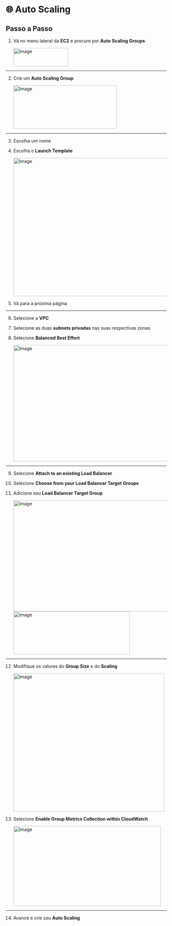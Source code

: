 # 🌐 Auto Scaling

## Passo a Passo

1. Vá no menu lateral da **EC2** e procure por **Auto Scaling Groups**

    <img width="171" height="57" alt="Image" src="https://github.com/user-attachments/assets/f69b1ae6-d721-4a96-86cf-513519e345f4" />


---

2. Crie um **Auto Scaling Group**

    <img width="324" height="136" alt="Image" src="https://github.com/user-attachments/assets/69a5b375-1640-4856-8495-025deaf09588" />


---

3. Escolha um nome

4. Escolha o **Launch Template**

    <img width="488" height="433" alt="Image" src="https://github.com/user-attachments/assets/a3c1657e-a385-4155-95a8-00d84d8c5920" />

5. Vá para a próxima página  

---

6. Selecione a **VPC**

7. Selecione as duas **subnets privadas** nas suas respectivas zonas

8. Selecione **Balanced Best Effort**  

   <img width="542" height="364" alt="Image" src="https://github.com/user-attachments/assets/ad41b302-a5de-43a8-b564-b234464f97a9" />
---

9. Selecione **Attach to an existing Load Balancer**

10. Selecione **Choose from your Load Balancer Target Groups**

11. Adicione seu **Load Balancer Target Group**

    <img width="1037" height="348" alt="image" src="https://github.com/user-attachments/assets/0bd04171-6109-4900-8268-37e8db9e6805" />

    <img width="364" height="134" alt="image" src="https://github.com/user-attachments/assets/25fd8ed1-f6ec-4490-9173-37d1ae3ea66c" />


---

12. Modifique os valores do **Group Size** e do **Scaling**

    <img width="472" height="433" alt="Image" src="https://github.com/user-attachments/assets/dcade761-a40f-4166-8e9e-57f566b8c898" />

14. Selecione **Enable Group Metrics Collection within CloudWatch**  

    <img width="462" height="250" alt="Image" src="https://github.com/user-attachments/assets/21b22ae4-00b5-457a-9d78-586b48c8aa54" />

---

14. Avance e crie seu **Auto Scaling**
